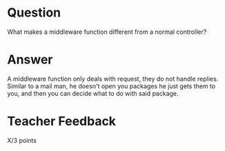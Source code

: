 # Question

What makes a middleware function different from a normal controller?

# Answer
A middleware function only deals with request, they do not handle replies. Similar to a mail man, he doesn't open you packages he just gets them to you, and then you can decide what to do with said package.
# Teacher Feedback

X/3 points